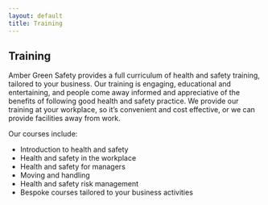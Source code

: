 ```yaml
---
layout: default
title: Training
---
```


## Training

Amber Green Safety provides a full curriculum of health and safety training, tailored to your business. Our training is engaging, educational and entertaining, and people come away informed and appreciative of the benefits of following good health and safety practice. We provide our training at your workplace, so it’s convenient and cost effective, or we can provide facilities away from work.

Our courses include:

* Introduction to health and safety
* Health and safety in the workplace
* Health and safety for managers
* Moving and handling
* Health and safety risk management
* Bespoke courses tailored to your business activities
